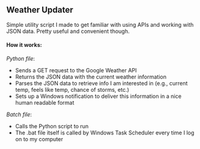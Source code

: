 ## Weather Updater

Simple utility script I made to get familiar with using APIs and working with JSON data. Pretty useful and convenient though.

#### How it works:
*Python file*:
* Sends a GET request to the Google Weather API
* Returns the JSON data with the current weather information
* Parses the JSON data to retrieve info I am interested in (e.g., current temp, feels like temp, chance of storms, etc.)
* Sets up a Windows notification to deliver this information in a nice human readable format
  
*Batch file*:
* Calls the Python script to run
* The .bat file itself is called by Windows Task Scheduler every time I log on to my computer
